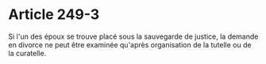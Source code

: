 # Article 249-3

Si l'un des époux se trouve placé sous la sauvegarde de justice, la demande en divorce ne peut être examinée qu'après organisation de la tutelle ou de la curatelle.

